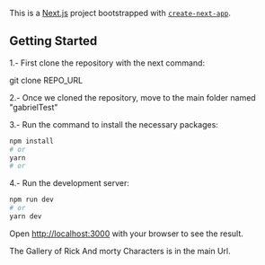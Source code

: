 This is a [Next.js](https://nextjs.org/) project bootstrapped with [`create-next-app`](https://github.com/vercel/next.js/tree/canary/packages/create-next-app).

## Getting Started

1.- First clone the repository with the next command:

git clone REPO_URL

2.- Once we cloned the repository, move to the main folder named "gabrielTest"

3.- Run the command to install the necessary packages:

```bash
npm install
# or
yarn
# or
```

4.- Run the development server:

```bash
npm run dev
# or
yarn dev
```

Open [http://localhost:3000](http://localhost:3000) with your browser to see the result.

The Gallery of Rick And morty Characters is in the main Url.
